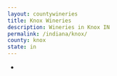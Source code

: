 ```yaml
---
layout: countywineries
title: Knox Wineries
description: Wineries in Knox IN
permalink: /indiana/knox/
county: knox
state: in
---
```

-
